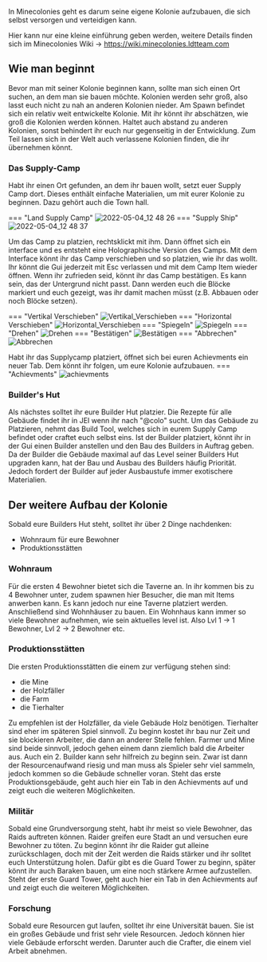 In Minecolonies geht es darum seine eigene Kolonie aufzubauen, die sich selbst versorgen und verteidigen kann. 

Hier kann nur eine kleine einführung geben werden, weitere Details finden sich im Minecolonies Wiki -> https://wiki.minecolonies.ldtteam.com

## Wie man beginnt

Bevor man mit seiner Kolonie beginnen kann, sollte man sich einen Ort suchen, an dem man sie bauen möchte. Kolonien werden sehr groß, also lasst euch nicht zu nah an anderen Kolonien nieder. Am Spawn befindet sich ein relativ weit entwickelte Kolonie. Mit ihr könnt ihr abschätzen, wie groß die Kolonien werden können. Haltet auch abstand zu anderen Kolonien, sonst behindert ihr euch nur gegenseitig in der Entwicklung.
Zum Teil lassen sich in der Welt auch verlassene Kolonien finden, die ihr übernehmen könnt.

### Das Supply-Camp
Habt ihr einen Ort gefunden, an dem ihr bauen wollt, setzt euer Supply Camp dort. Dieses enthält einfache Materialien, um mit eurer Kolonie zu beginnen. Dazu gehört auch die Town hall. 

=== "Land Supply Camp"
    ![2022-05-04_12 48 26](https://user-images.githubusercontent.com/62308030/166667821-009bb432-bc71-4963-9434-25128f3ff6d7.png)
=== "Supply Ship"
    ![2022-05-04_12 48 37](https://user-images.githubusercontent.com/62308030/166667806-87872c23-64f0-4010-ae48-b27654fe82fe.png)
    


Um das Camp zu platzien, rechtsklickt mit ihm. Dann öffnet sich ein interface und es entsteht eine Holographische Version des Camps. Mit dem Interface könnt ihr das Camp verschieben und so platzien, wie ihr das wollt. Ihr könnt die Gui jederzeit mit Esc verlassen und mit dem Camp Item wieder öffnen. Wenn ihr zufrieden seid, könnt ihr das Camp bestätigen. Es kann sein, das der Untergrund nicht passt. Dann werden euch die Blöcke markiert und euch gezeigt, was ihr damit machen müsst (z.B. Abbauen oder noch Blöcke setzen).

=== "Vertikal Verschieben"
    ![Vertikal_Verschieben](https://user-images.githubusercontent.com/62308030/166675743-14dd8f2d-1c1f-4669-98ae-e23cdeec5c71.png)
=== "Horizontal Verschieben"
    ![Horizontal_Verschieben](https://user-images.githubusercontent.com/62308030/166675751-64bcd341-87c2-4285-a6c7-1fdac6153aed.png)
=== "Spiegeln"
    ![Spiegeln](https://user-images.githubusercontent.com/62308030/166675749-d6aff56c-2299-454b-9906-09653e080601.png)
=== "Drehen"
    ![Drehen](https://user-images.githubusercontent.com/62308030/166675779-f7926b60-1bee-46ac-9360-9c9f1824aaa6.png)
=== "Bestätigen"
    ![Bestätigen](https://user-images.githubusercontent.com/62308030/166675806-1862a85c-b8d2-450b-8fa0-9a82eb0d8638.png)
=== "Abbrechen"
    ![Abbrechen](https://user-images.githubusercontent.com/62308030/166675812-c8ab9bcf-941c-4c7b-bec7-e57224503b98.png)


Habt ihr das Supplycamp platziert, öffnet sich bei euren Achievments ein neuer Tab. Dem könnt ihr folgen, um eure Kolonie aufzubauen.
=== "Achievments"
![achievments](https://user-images.githubusercontent.com/62308030/166677922-26221a54-d362-4014-bcbe-54f9a1cb2eb3.png)

### Builder's Hut
Als nächstes solltet ihr eure Builder Hut platzier. Die Rezepte für alle Gebäude findet ihr in JEI wenn ihr nach "@colo" sucht. Um das Gebäude zu Platzieren, nehmt das Build Tool, welches sich in eurem Supply Camp befindet oder craftet euch selbst eins.
Ist der Builder platziert, könnt ihr in der Gui einen Builder anstellen und den Bau des Builders in Auftrag geben. Da der Builder die Gebäude maximal auf das Level seiner Builders Hut upgraden kann, hat der Bau und Ausbau des Builders häufig Priorität. Jedoch fordert der Builder auf jeder Ausbaustufe immer exotischere Materialien.


## Der weitere Aufbau der Kolonie
Sobald eure Builders Hut steht, solltet ihr über 2 Dinge nachdenken:
- Wohnraum für eure Bewohner
- Produktionsstätten

### Wohnraum
Für die ersten 4 Bewohner bietet sich die Taverne an. In ihr kommen bis zu 4 Bewohner unter, zudem spawnen hier Besucher, die man mit Items anwerben kann. Es kann jedoch nur eine Taverne platziert werden. Anschließend sind Wohnhäuser zu bauen. Ein Wohnhaus kann immer so viele Bewohner aufnehmen, wie sein aktuelles level ist. Also Lvl 1 -> 1 Bewohner, Lvl 2 -> 2 Bewohner etc.

### Produktionsstätten
Die ersten Produktionsstätten die einem zur verfügung stehen sind:
- die Mine
- der Holzfäller
- die Farm
- die Tierhalter

Zu empfehlen ist der Holzfäller, da viele Gebäude Holz benötigen. Tierhalter sind eher im späteren Spiel sinnvoll. Zu beginn kostet ihr bau nur Zeit und sie blockieren Arbeiter, die dann an anderer Stelle fehlen. Farmer und Mine sind beide sinnvoll, jedoch gehen einem dann ziemlich bald die Arbeiter aus. Auch ein 2. Builder kann sehr hilfreich zu beginn sein. Zwar ist dann der Resourcenaufwand riesig und man muss als Spieler sehr viel sammeln, jedoch kommen so die Gebäude schneller voran.
Steht das erste Produktionsgebäude, geht auch hier ein Tab in den Achievments auf und zeigt euch die weiteren Möglichkeiten.

### Militär
Sobald eine Grundversorgung steht, habt ihr meist so viele Bewohner, das Raids auftreten können. Raider greifen eure Stadt an und versuchen eure Bewohner zu töten. Zu beginn könnt ihr die Raider gut alleine zurückschlagen, doch mit der Zeit werden die Raids stärker und ihr solltet euch Unterstützung holen. Dafür gibt es die Guard Tower zu beginn, später könnt ihr auch Baraken bauen, um eine noch stärkere Armee aufzustellen.
Steht der erste Guard Tower, geht auch hier ein Tab in den Achievments auf und zeigt euch die weiteren Möglichkeiten.

### Forschung
Sobald eure Resourcen gut laufen, solltet ihr eine Universität bauen. Sie ist ein großes Gebäude und frist sehr viele Resourcen. Jedoch können hier viele Gebäude erforscht werden. Darunter auch die Crafter, die einem viel Arbeit abnehmen.



